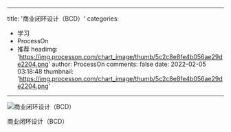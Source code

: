 
---
title: '商业闭环设计（BCD）'
categories: 
 - 学习
 - ProcessOn
 - 推荐
headimg: 'https://img.processon.com/chart_image/thumb/5c2c8e8fe4b056ae29de2204.png'
author: ProcessOn
comments: false
date: 2022-02-05 03:18:48
thumbnail: 'https://img.processon.com/chart_image/thumb/5c2c8e8fe4b056ae29de2204.png'
---

<div>   
<img class="thumb" alt="商业闭环设计（BCD）" src="https://img.processon.com/chart_image/thumb/5c2c8e8fe4b056ae29de2204.png" referrerpolicy="no-referrer">
<p>商业闭环设计（BCD）</p>  
</div>
            